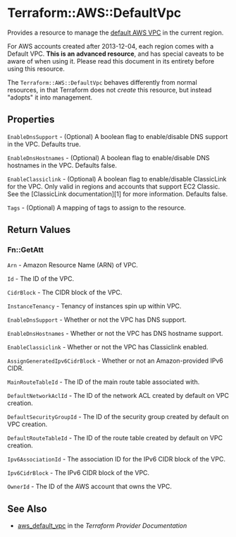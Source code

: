 # Terraform::AWS::DefaultVpc

Provides a resource to manage the [default AWS VPC](http://docs.aws.amazon.com/AmazonVPC/latest/UserGuide/default-vpc.html)
in the current region.

For AWS accounts created after 2013-12-04, each region comes with a Default VPC.
**This is an advanced resource**, and has special caveats to be aware of when
using it. Please read this document in its entirety before using this resource.

The `Terraform::AWS::DefaultVpc` behaves differently from normal resources, in that
Terraform does not _create_ this resource, but instead "adopts" it
into management.

## Properties

`EnableDnsSupport` - (Optional) A boolean flag to enable/disable DNS support in the VPC. Defaults true.

`EnableDnsHostnames` - (Optional) A boolean flag to enable/disable DNS hostnames in the VPC. Defaults false.

`EnableClassiclink` - (Optional) A boolean flag to enable/disable ClassicLink for the VPC. Only valid in regions and accounts that support EC2 Classic. See the [ClassicLink documentation][1] for more information. Defaults false.

`Tags` - (Optional) A mapping of tags to assign to the resource.


## Return Values

### Fn::GetAtt

`Arn` - Amazon Resource Name (ARN) of VPC.

`Id` - The ID of the VPC.

`CidrBlock` - The CIDR block of the VPC.

`InstanceTenancy` - Tenancy of instances spin up within VPC.

`EnableDnsSupport` - Whether or not the VPC has DNS support.

`EnableDnsHostnames` - Whether or not the VPC has DNS hostname support.

`EnableClassiclink` - Whether or not the VPC has Classiclink enabled.

`AssignGeneratedIpv6CidrBlock` - Whether or not an Amazon-provided IPv6 CIDR.

`MainRouteTableId` - The ID of the main route table associated with.

`DefaultNetworkAclId` - The ID of the network ACL created by default on VPC creation.

`DefaultSecurityGroupId` - The ID of the security group created by default on VPC creation.

`DefaultRouteTableId` - The ID of the route table created by default on VPC creation.

`Ipv6AssociationId` - The association ID for the IPv6 CIDR block of the VPC.

`Ipv6CidrBlock` - The IPv6 CIDR block of the VPC.

`OwnerId` - The ID of the AWS account that owns the VPC.

## See Also

* [aws_default_vpc](https://www.terraform.io/docs/providers/aws/r/default_vpc.html) in the _Terraform Provider Documentation_